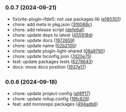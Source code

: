 ## <small>0.0.7 (2024-09-21)</small>

* fix(vite-plugin-ifdef): not use packages lib ([e180301](https://github.com/novlan1/plugin-light/commits/e180301))
* chore: add meta in pkg.json ([3f6088c](https://github.com/novlan1/plugin-light/commits/3f6088c))
* chore: add release script ([defe6af](https://github.com/novlan1/plugin-light/commits/defe6af))
* chore: update deps to latest ([455918d](https://github.com/novlan1/plugin-light/commits/455918d))
* chore: update docs ([1972659](https://github.com/novlan1/plugin-light/commits/1972659))
* chore: update name ([02b2100](https://github.com/novlan1/plugin-light/commits/02b2100))
* chore: update plugin-light-shared ([08a9790](https://github.com/novlan1/plugin-light/commits/08a9790))
* chore: update tsconfig.json ([7d20e75](https://github.com/novlan1/plugin-light/commits/7d20e75))
* test: update packages tests ([6276643](https://github.com/novlan1/plugin-light/commits/6276643))
* docs: move docs position ([1937e17](https://github.com/novlan1/plugin-light/commits/1937e17))



## <small>0.0.6 (2024-09-18)</small>

* chore: update project-config ([af4ff17](https://github.com/novlan1/plugin-light/commits/af4ff17))
* chore: update rollup.config ([19fc828](https://github.com/novlan1/plugin-light/commits/19fc828))
* feat: add monorepo packages ([494adb6](https://github.com/novlan1/plugin-light/commits/494adb6))



